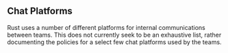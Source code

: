 ## Chat Platforms

Rust uses a number of different platforms for internal communications between
teams. This does not currently seek to be an exhaustive list, rather documenting
the policies for a select few chat platforms used by the teams.

